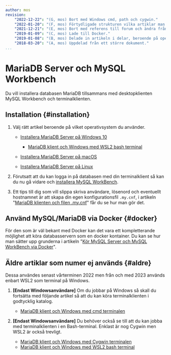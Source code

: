 ```yaml
---
author: mos
revision:
    "2022-12-22": "(G, mos) Bort med Windows cmd, path och cygwin."
    "2022-01-20": "(F, mos) Förtydligade strukturen vilka artiklar man skall jobba i."
    "2021-12-21": "(E, mos) Bort med referens till forum och ändra från MySQL till MariaDB och workbench i egen artikel samt flytta Windows terminaler till egna artiklar."
    "2019-01-09": "(C, mos) Lade till Docker."
    "2019-01-08": "(B, mos) Delade in artikeln i delar, beroende på operativsystem."
    "2018-03-20": "(A, mos) Uppdelad från ett större dokument."
...
```

MariaDB Server och MySQL Workbench
==================================

Du vill installera databasen MariaDB tillsammans med desktopklienten MySQL Workbench och terminalklienten.



Installation {#installation}
----------------------------------

1. Välj rätt artikel beroende på vilket operativsystem du använder.

    * [Installera MariaDB Server på Windows 10](kunskap/installera-mariadb-server-pa-windows-10)
        * [MariaDB klient och Windows med WSL2 bash terminal](coachen/mariadb-och-windows-wsl2-bash-terminal)

    * [Installera MariaDB Server på macOS](kunskap/installera-mariadb-server-pa-macos)
    * [Installera MariaDB Server på Linux](kunskap/installera-mariadb-server-pa-linux)

1. Förutsatt att du kan logga in på databasen med din terminalklient så kan du nu gå vidare och [installera MySQL WorkBench](kunskap/installera-mysql-workbench).

1. Ett tips till dig som vill slippa skriva användare, lösenord och eventuellt hostnamnet är att skapa din egen konfigurationsfil `.my.cnf`, i artikeln "[MariaDB klienten och filen .my.cnf](coachen/mariadb-klient-och-my-cnf)" får du se hur man gör det.



Använd MySQL/MariaDB via Docker {#docker}
----------------------------------

För den som är väl bekant med Docker kan det vara ett kompletterande möjlighet att köra databasservern som en docker kontainer. Du kan se hur man sätter upp grunderna i artikeln "[Kör MySQL Server och MySQL WorkBench via Docker](kunskap/kor-mysql-server-och-mysql-workbench-via-docker)".



Äldre artiklar som numer ej används {#aldre}
----------------------------------

Dessa användes senast vårterminen 2022 men från och med 2023 används enbart WSL2 som terminal på Windows.

1. **[Endast Windowsanvändare]** Om du jobbar på Windows så skall du fortsätta med följande artikel så att du kan köra terminalklienten i godtycklig katalog.

    * [MariaDB klient och Windows med cmd terminalen](coachen/mariadb-och-windows-cmd-terminal)

1. **[Endast Windowsanvändare]** Du behöver också se till att du kan jobba med terminalklienten i en Bash-terminal. Enklast är nog Cygwin men WSL2 är också trevligt.

    * [MariaDB klient och Windows med Cygwin terminalen](coachen/mariadb-och-windows-cygwin-terminal)
    * [MariaDB klient och Windows med WSL2 bash terminal](coachen/mariadb-och-windows-wsl2-bash-terminal)

